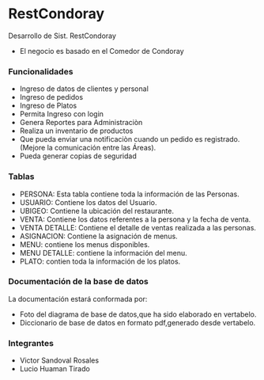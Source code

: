 # RestCondoray
Desarrollo de Sist. RestCondoray
- El negocio es basado en el Comedor de Condoray

### Funcionalidades

- Ingreso de datos de clientes y personal
- Ingreso de pedidos
- Ingreso de Platos
- Permita Ingreso con login
- Genera Reportes para Administraciòn
- Realiza un inventario de productos
- Que pueda enviar una notificaciòn cuando un pedido es registrado.(Mejore la comunicación entre las Áreas).
- Pueda generar copias de seguridad

### Tablas

- PERSONA: Esta tabla contiene toda la información de las Personas.
- USUARIO: Contiene los datos del Usuario.
- UBIGEO: Contiene la ubicación del restaurante.
- VENTA: Contiene los datos referentes a la persona y la fecha de venta.
- VENTA DETALLE: Contiene el detalle de ventas realizada a las personas.
- ASIGNACION: Contiene la asignación de menus.
- MENU: contiene los menus disponibles.
- MENU DETALLE: contiene la información del menu.
- PLATO: contien toda la información de los platos.

### Documentación de la base de datos 
La documentación estará conformada por:
- Foto del diagrama de base de datos,que ha sido elaborado en vertabelo.
- Diccionario de base de datos en formato pdf,generado desde vertabelo.

### Integrantes
- Victor Sandoval Rosales
- Lucio Huaman Tirado


